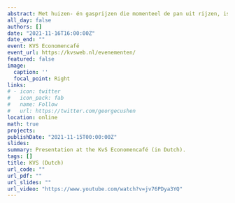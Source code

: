 ```yaml
---
abstract: Met huizen- én gasprijzen die momenteel de pan uit rijzen, is het een goed moment om het te hebben over de gevolgen van klimaatverandering voor de Nederlandse woningmarkt. Dat gaan we doen op 16 november aanstaande van 16:00-17:30 uur in een online KVS Economencafé via Zoom. Drie sprekers zullen het hebben over overstromings- en droogterisico en over de externe effecten van windturbines en zonneparken. Aan het eind is er ruimte voor vragen en discussie. De sprekers zijn Hans Koster (VU), Jantsje Mol (UvA) en Sandra Phlippen (ABN Amro). Laura Spierdijk (Universiteit Twente) is de moderator.
all_day: false
authors: []
date: "2021-11-16T16:00:00Z"
date_end: ""
event: KVS Economencafé
event_url: https://kvsweb.nl/evenementen/
featured: false
image:
  caption: ''
  focal_point: Right
links:
# - icon: twitter
#   icon_pack: fab
#   name: Follow
#   url: https://twitter.com/georgecushen
location: online
math: true
projects:
publishDate: "2021-11-15T00:00:00Z"
slides: 
summary: Presentation at the KvS Economencafé (in Dutch).
tags: []
title: KVS (Dutch)
url_code: ""
url_pdf: ""
url_slides: ""
url_video: "https://www.youtube.com/watch?v=jv76PDya3YQ"
---
```

